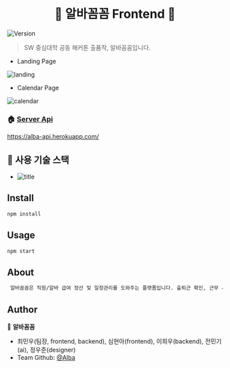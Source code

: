 <h1 align="center">👋 알바꼼꼼 Frontend 👋</h1>
<p>
  <img alt="Version" src="https://img.shields.io/badge/version-0.1.0-blue.svg?cacheSeconds=2592000" />
</p>

> SW 중심대학 공동 해커톤 출품작, 알바꼼꼼입니다.

-   Landing Page

![landing](https://user-images.githubusercontent.com/42240771/107099291-a2096b80-6854-11eb-85a6-88c35a8463e5.PNG)

-   Calendar Page

![calendar](https://user-images.githubusercontent.com/42240771/107099253-83a37000-6854-11eb-87a3-048a0da21b40.PNG)

### 🏠 [Server Api]()

https://alba-api.herokuapp.com/

## 🐶 사용 기술 스택

-   ![title](https://img.shields.io/badge/-React-00CAFF?&logo=React&logoColor=white)

## Install

```sh
npm install
```

## Usage

```sh
npm start
```

## About

```sh
 알바꼼꼼은 직원/알바 급여 정산 및 일정관리를 도와주는 플랫폼입니다. 출퇴근 확인, 근무 시간 조정, 매장 관리 및 급여 정산 등의 기능을 직관적인 캘린더 UI를 통해 편리하게 이용할 수 있습니다.
```

## Author

👤 **알바꼼꼼**

-   최민우(팀장, frontend, backend), 심현아(frontend), 이희우(backend), 전민기(ai), 정우준(designer)
-   Team Github: [@Alba](https://github.com/swHackathon11)
